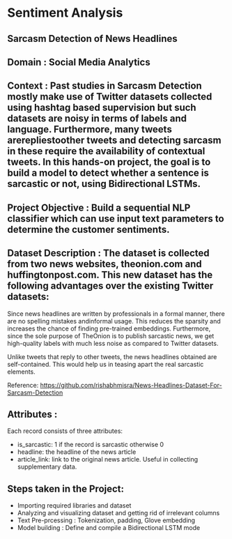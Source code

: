 # Sentiment Analysis 
## Sarcasm Detection of News Headlines
## Domain : Social Media Analytics

## Context : Past studies in Sarcasm Detection mostly make use of Twitter datasets collected using hashtag based supervision but such datasets are noisy in terms of labels and language. Furthermore, many tweets arerepliestoother tweets and detecting sarcasm in these require the availability of contextual tweets. In this hands-on project, the goal is to build a model to detect whether a sentence is sarcastic or not, using Bidirectional LSTMs.

## Project Objective : Build a sequential NLP classifier which can use input text parameters to determine the customer sentiments.

## Dataset Description : The dataset is collected from two news websites, theonion.com and huffingtonpost.com. This new dataset has the following advantages over the existing Twitter datasets:

Since news headlines are written by professionals in a formal manner, there are no spelling mistakes andinformal usage. This reduces the sparsity and increases the chance of finding pre-trained embeddings. Furthermore, since the sole purpose of TheOnion is to publish sarcastic news, we get high-quality labels with much less noise as compared to Twitter datasets.

Unlike tweets that reply to other tweets, the news headlines obtained are self-contained. This would help us in teasing apart the real sarcastic elements.

Reference: https://github.com/rishabhmisra/News-Headlines-Dataset-For-Sarcasm-Detection

## Attributes : 
Each record consists of three attributes:
- is_sarcastic: 1 if the record is sarcastic otherwise 0
- headline: the headline of the news article
- article_link: link to the original news article. Useful in collecting supplementary data.

## Steps taken in the Project:
- Importing required libraries and dataset
- Analyzing and visualizing dataset and getting rid of irrelevant columns
- Text Pre-prcessing : Tokenization, padding, Glove embedding
- Model building : Define and compile a Bidirectional LSTM mode

